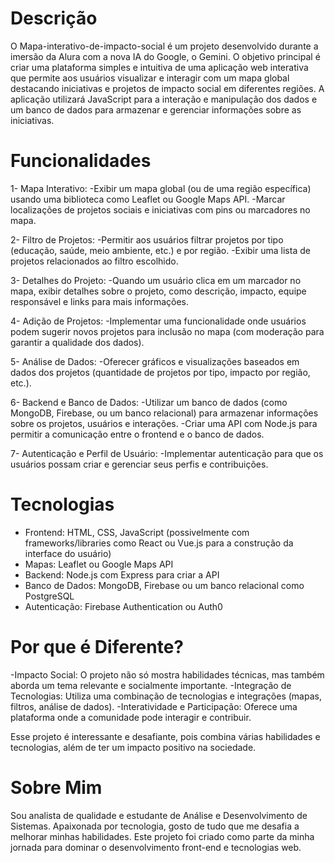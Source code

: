 # Descrição
O Mapa-interativo-de-impacto-social é um projeto desenvolvido durante a imersão da Alura com a nova IA do Google, o Gemini. O objetivo principal é criar uma plataforma simples e intuitiva de uma aplicação web interativa que permite aos usuários visualizar e interagir com um mapa global destacando iniciativas e projetos de impacto social em diferentes regiões. A aplicação utilizará JavaScript para a interação e manipulação dos dados e um banco de dados para armazenar e gerenciar informações sobre as iniciativas.

# Funcionalidades
1- Mapa Interativo:
  -Exibir um mapa global (ou de uma região específica) usando uma biblioteca como Leaflet ou Google Maps API.
  -Marcar localizações de projetos sociais e iniciativas com pins ou marcadores no mapa.

2- Filtro de Projetos:
  -Permitir aos usuários filtrar projetos por tipo (educação, saúde, meio ambiente, etc.) e por região.
  -Exibir uma lista de projetos relacionados ao filtro escolhido.

3- Detalhes do Projeto:
  -Quando um usuário clica em um marcador no mapa, exibir detalhes sobre o projeto, como descrição, impacto, equipe responsável e links para mais informações.

4- Adição de Projetos:
  -Implementar uma funcionalidade onde usuários podem sugerir novos projetos para inclusão no mapa (com moderação para garantir a qualidade dos dados).

5- Análise de Dados:
  -Oferecer gráficos e visualizações baseados em dados dos projetos (quantidade de projetos por tipo, impacto por região, etc.).

6- Backend e Banco de Dados:
  -Utilizar um banco de dados (como MongoDB, Firebase, ou um banco relacional) para armazenar informações sobre os projetos, usuários e interações.
  -Criar uma API com Node.js para permitir a comunicação entre o frontend e o banco de dados.

7- Autenticação e Perfil de Usuário:
  -Implementar autenticação para que os usuários possam criar e gerenciar seus perfis e contribuições.

# Tecnologias
- Frontend: HTML, CSS, JavaScript (possivelmente com frameworks/libraries como React ou Vue.js para a construção da interface do usuário)
- Mapas: Leaflet ou Google Maps API
- Backend: Node.js com Express para criar a API
- Banco de Dados: MongoDB, Firebase ou um banco relacional como PostgreSQL
- Autenticação: Firebase Authentication ou Auth0

 # Por que é Diferente?
-Impacto Social: O projeto não só mostra habilidades técnicas, mas também aborda um tema relevante e socialmente importante.
-Integração de Tecnologias: Utiliza uma combinação de tecnologias e integrações (mapas, filtros, análise de dados).
-Interatividade e Participação: Oferece uma plataforma onde a comunidade pode interagir e contribuir.

Esse projeto é interessante e desafiante, pois combina várias habilidades e tecnologias, além de ter um impacto positivo na sociedade.

 # Sobre Mim
 Sou analista de qualidade e estudante de Análise e Desenvolvimento de Sistemas. Apaixonada por tecnologia, gosto de tudo que me desafia a melhorar minhas habilidades. Este projeto foi criado como parte da minha jornada para dominar o desenvolvimento front-end e tecnologias web.
